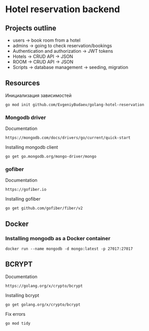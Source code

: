 # Hotel reservation backend

## Projects outline
- users -> book room from a hotel
- admins -> going to check reservation/bookings
- Authentication and authorization -> JWT tokens
- Hotels -> CRUD API -> JSON
- ROOM -> CRUD API -> JSON
- Scripts -> database management -> seeding, migration

## Resources
Инициализация зависимостей
```
go mod init github.com/EvgeniyBudaev/golang-hotel-reservation
```

### Mongodb driver
Documentation
```
https://mongodb.com/docs/drivers/go/current/quick-start
```

Installing mongodb client
```
go get go.mongodb.org/mongo-driver/mongo
```

### gofiber
Documentation
```
https://gofiber.io
```

Installing gofiber
```
go get github.com/gofiber/fiber/v2
```

## Docker
### Installing mongodb as a Docker container
```
docker run --name mongodb -d mongo:latest -p 27017:27017
```

## BCRYPT
Documentation
```
https://golang.org/x/crypto/bcrypt
```

Installing bcrypt
```
go get golang.org/x/crypto/bcrypt
```

Fix errors
```
go mod tidy
```